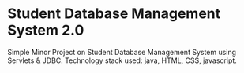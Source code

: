# Student Database Management System 2.0
 Simple Minor Project on Student Database Management System using Servlets & JDBC. Technology stack used: java, HTML, CSS, javascript.

